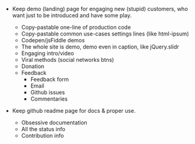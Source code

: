 
* Keep demo (landing) page for engaging new (stupid) customers, who want just to be introduced and have some play.
	* Copy-pastable one-line of production code
	* Copy-pastable common use-cases settings lines (like html-ipsum)
	* Codepen/jsFiddle demos
	* The whole site is demo, demo even in caption, like jQuery.slidr
	* Engaging intro/video
	* Viral methods (social networks btns)
	* Donation
	* Feedback
		* Feedback form
		* Email
		* Github issues
		* Commentaries

* Keep github readme page for docs & proper use.
	* Obsessive documentation
	* All the status info
	* Contribution info

